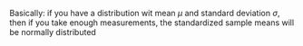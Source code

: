 Basically: if you have a distribution wit mean $\mu$ and standard deviation $\sigma$, then if you take enough measurements, the standardized sample means will be normally distributed